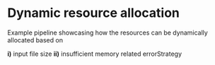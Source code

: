 # Dynamic resource allocation

Example pipeline showcasing how the resources can be dynamically allocated based on

**i)** input file size
**ii)** insufficient memory related errorStrategy
